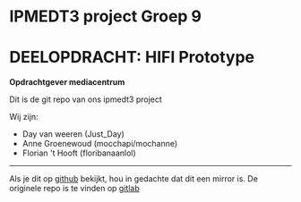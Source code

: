 # IPMEDT3 project Groep 9
# DEELOPDRACHT: HIFI Prototype
**Opdrachtgever mediacentrum**

Dit is de git repo van ons ipmedt3 project

Wij zijn:
- Day van weeren (Just_Day)
- Anne Groenewoud (mocchapi/mochanne)
- Florian 't Hooft (floribanaanlol)


-------
Als je dit op [github](https://github.com/mochanne/ipmedt3-groep9-mediatheek) bekijkt, hou in gedachte dat dit een mirror is. De originele repo is te vinden op [gitlab](https://gitlab.com/mocchapi/mediatheek-in-real-life)
